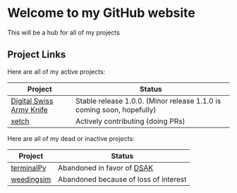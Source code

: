 # Welcome to my GitHub website

This will be a hub for all of my projects

## Project Links

Here are all of my active projects:

Project | Status
--------|-------
[Digital Swiss Army Knife](https://robtech21.github.io/DigitalSwissArmyKnife) | Stable release 1.0.0. (Minor release 1.1.0 is coming soon, hopefully)
[xetch](https://github.com/B00bleaTea/xetch) | Actively contributing (doing PRs)

Here are all of my dead or inactive projects:

Project | Status
------- | ------
[terminalPy](https://github.com/robtech21/terminalPy) | Abandoned in favor of [DSAK](https://github.com/robtech21/DigitalSwissArmyKnife)
[weedingsim](https://github.com/robtech21/weedingsim) | Abandoned because of loss of interest

